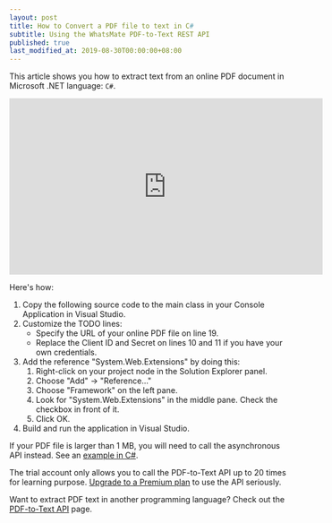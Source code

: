 ```yaml
---
layout: post
title: How to Convert a PDF file to text in C#
subtitle: Using the WhatsMate PDF-to-Text REST API
published: true
last_modified_at: 2019-08-30T00:00:00+08:00
---
```


This article shows you how to extract text from an online PDF document in Microsoft .NET language: `C#`.


<iframe width="560" height="315" src="https://www.youtube.com/embed/uCU66rDC8eA?rel=0&cc_load_policy=1" frameborder="0" allowfullscreen></iframe>


Here's how:


1. Copy the following source code to the main class in your Console Application in Visual Studio.   <script src="https://gist.github.com/whatsmate/5af944ae52d075b1c3b22832e64acd9c.js"></script>
2. Customize the TODO lines:
   * Specify the URL of your online PDF file on line 19.
   * Replace the Client ID and Secret on lines 10 and 11 if you have your own credentials.
3. Add the reference "System.Web.Extensions" by doing this:
   1. Right-click on your project node in the Solution Explorer panel.
   2. Choose "Add" -> "Reference..."
   3. Choose "Framework" on the left pane.
   4. Look for "System.Web.Extensions" in the middle pane. Check the checkbox in front of it.
   5. Click OK.
4. Build and run the application in Visual Studio.


If your PDF file is larger than 1 MB, you will need to call the asynchronous API instead. See an <a href="https://github.com/whatsmate/pdf-demos/tree/master/C_sharp">example in C#</a>.



The trial account only allows you to call the PDF-to-Text API up to 20 times for learning purpose. [Upgrade to a Premium plan](https://www.whatsmate.net/pdf-api-subscribe.html) to use the API seriously.


Want to extract PDF text in another programming language? Check out the [PDF-to-Text API](https://www.whatsmate.net/pdf-to-text-api.html) page.


<br>
<script async src="//pagead2.googlesyndication.com/pagead/js/adsbygoogle.js"></script>
<ins class="adsbygoogle"
     style="display:inline-block;width:728px;height:90px"
     data-ad-client="ca-pub-7383487179928477"
     data-ad-slot="6959057004"></ins>
<script>
(adsbygoogle = window.adsbygoogle || []).push({});
</script>
<br>

